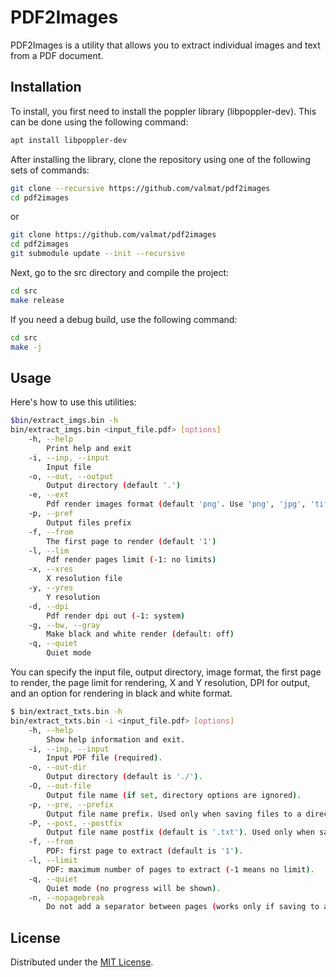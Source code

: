 # PDF2Images

PDF2Images is a utility that allows you to extract individual images and text from a PDF document.

## Installation

To install, you first need to install the poppler library (libpoppler-dev). This can be done using the following command:

```bash
apt install libpoppler-dev
```

After installing the library, clone the repository using one of the following sets of commands:

```bash
git clone --recursive https://github.com/valmat/pdf2images
cd pdf2images
```
or
```bash
git clone https://github.com/valmat/pdf2images
cd pdf2images
git submodule update --init --recursive
```

Next, go to the src directory and compile the project:

```bash
cd src
make release
```
If you need a debug build, use the following command:
```bash
cd src
make -j
```

## Usage

Here's how to use this utilities:

```bash
$bin/extract_imgs.bin -h
bin/extract_imgs.bin <input_file.pdf> [options]
    -h, --help
        Print help and exit
    -i, --inp, --input
        Input file
    -o, --out, --output
        Output directory (default '.')
    -e, --ext
        Pdf render images format (default 'png'. Use 'png', 'jpg', 'tiff' etc)
    -p, --pref
        Output files prefix
    -f, --from
        The first page to render (default '1')
    -l, --lim
        Pdf render pages limit (-1: no limits)
    -x, --xres
        X resolution file
    -y, --yres
        Y resolution
    -d, --dpi
        Pdf render dpi out (-1: system)
    -g, --bw, --gray
        Make black and white render (default: off)
    -q, --quiet
        Quiet mode
```

You can specify the input file, output directory, image format, the first page to render, the page limit for rendering, X and Y resolution, DPI for output, and an option for rendering in black and white format.

```bash
$ bin/extract_txts.bin -h
bin/extract_txts.bin -i <input_file.pdf> [options]
    -h, --help
        Show help information and exit.
    -i, --inp, --input
        Input PDF file (required).
    -o, --out-dir
        Output directory (default is './').
    -O, --out-file
        Output file name (if set, directory options are ignored).
    -p, --pre, --prefix
        Output file name prefix. Used only when saving files to a directory.
    -P, --post, --postfix
        Output file name postfix (default is '.txt'). Used only when saving files to a directory.
    -f, --from
        PDF: first page to extract (default is '1').
    -l, --limit
        PDF: maximum number of pages to extract (-1 means no limit).
    -q, --quiet
        Quiet mode (no progress will be shown).
    -n, --nopagebreak
        Do not add a separator between pages (works only if saving to a single output file).

```

## License

Distributed under the [MIT License](LICENSE).
